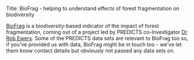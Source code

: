 Title: BioFrag - helping to understand effects of forest fragmentation on biodiversity

[BioFrag](http://biofrag.wordpress.com/) is a
biodiversity-based indicator of the impact of forest fragmentation,
coming out of a project led by PREDICTS co-Investigator
[Dr Rob Ewers](http://www3.imperial.ac.uk/people/r.ewers).
Some of the PREDICTS data sets are relevant to BioFrag too so, if
you've provided us with data, BioFrag might be in touch too - we've
let them know contact details but obviously not passed any data sets
on.
